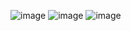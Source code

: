 ![image](https://github.com/user-attachments/assets/e310fec2-ceac-42e7-ba00-42096c4105f5)
![image](https://github.com/user-attachments/assets/1939ceac-c20b-44fb-a2da-343f530c5ac8)
![image](https://github.com/user-attachments/assets/e4a4ec54-7e63-43b1-a46f-31c0651009a5)
